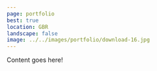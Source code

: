 ```yaml
---
page: portfolio
best: true
location: GBR
landscape: false
image: ../../images/portfolio/download-16.jpg
---
```

Content goes here!
